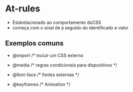 # At-rules

* Estárelacionado ao comportamento doCSS
* começa com o sinal de `@` seguido do identificado e valor

## Exemplos comuns

- @import         /* incluir um CSS externo

- @media          /* regras condicionais para dispositivos */

- @font-face      /* fontes externas */

- @keyframes      /* Animation */